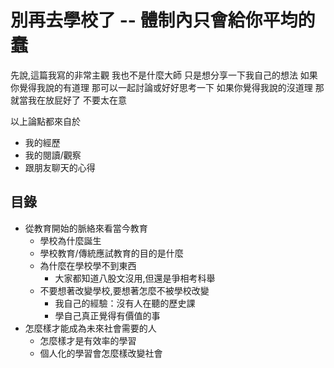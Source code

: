 # 別再去學校了 -- 體制內只會給你平均的蠢

先說,這篇我寫的非常主觀
我也不是什麼大師
只是想分享一下我自己的想法
如果你覺得我說的有道理
那可以一起討論或好好思考一下
如果你覺得我說的沒道理
那就當我在放屁好了
不要太在意

以上論點都來自於

- 我的經歷
- 我的閱讀/觀察
- 跟朋友聊天的心得

## 目錄
- 從教育開始的脈絡來看當今教育
  - 學校為什麼誕生
  - 學校教育/傳統應試教育的目的是什麼 
  - 為什麼在學校學不到東西
    - 大家都知道八股文沒用,但還是爭相考科舉
  - 不要想著改變學校,要想著怎麼不被學校改變
    - 我自己的經驗：沒有人在聽的歷史課
    - 學自己真正覺得有價值的事
- 怎麼樣才能成為未來社會需要的人
  - 怎麼樣才是有效率的學習
  - 個人化的學習會怎麼樣改變社會